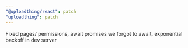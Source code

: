 ```yaml
---
"@uploadthing/react": patch
"uploadthing": patch
---
```


Fixed pages/ permissions, await promises we forgot to await, exponential backoff in dev server
